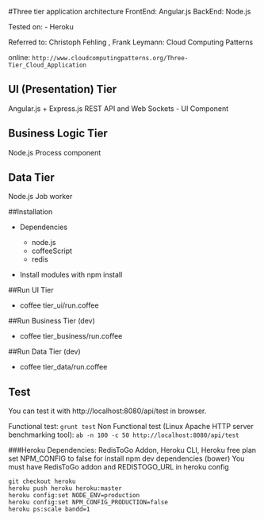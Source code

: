 #Three tier application architecture
FrontEnd: Angular.js
BackEnd: Node.js

Tested on: 
	- Heroku

Referred to: 
Christoph Fehling , Frank Leymann: Cloud Computing Patterns

online: ```http://www.cloudcomputingpatterns.org/Three-Tier_Cloud_Application```

## UI (Presentation) Tier
Angular.js + Express.js REST API and Web Sockets - UI Component

## Business Logic Tier
Node.js Process component

## Data Tier
Node.js Job worker

##Installation
* Dependencies
	- node.js
	- coffeeScript
	- redis

* Install modules with npm install
	
##Run UI Tier

* coffee tier_ui/run.coffee

##Run Business Tier (dev)

* coffee tier_business/run.coffee

##Run Data Tier (dev)

* coffee tier_data/run.coffee

## Test
You can test it with http://localhost:8080/api/test  in browser.

Functional test: 
```grunt test```
Non Functional test (Linux Apache HTTP server benchmarking tool): 
```ab -n 100 -c 50 http://localhost:8080/api/test  ```

###Heroku
Dependencies: RedisToGo Addon, Heroku CLI, Heroku free plan
set NPM_CONFIG to false for install npm dev dependencies (bower)
You must have RedisToGo addon and REDISTOGO_URL in heroku config

```
git checkout heroku
heroku push heroku heroku:master
heroku config:set NODE_ENV=production
heroku config:set NPM_CONFIG_PRODUCTION=false
heroku ps:scale bandd=1 
```

